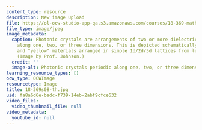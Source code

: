 ```yaml
---
content_type: resource
description: New image Upload
file: https://ol-ocw-studio-app-qa.s3.amazonaws.com/courses/18-369-mathematical-methods-in-nanophotonics-spring-2008/fa8a6d6ebadcf73914eb2abf9cfce632_18-369s08-th.jpg
file_type: image/jpeg
image_metadata:
  caption: Photonic crystals are arrangements of two or more dielectric media, periodic
    along one, two, or three dimensions. This is depicted schematically here by "red"
    and "yellow" materials arranged in simple 1d/2d/3d lattices from left to right.
    (Image by Prof. Johnson.)
  credit: ''
  image-alt: Photonic crystals periodic along one, two, or three dimensions.
learning_resource_types: []
ocw_type: OCWImage
resourcetype: Image
title: 18-369s08-th.jpg
uid: fa8a6d6e-badc-f739-14eb-2abf9cfce632
video_files:
  video_thumbnail_file: null
video_metadata:
  youtube_id: null
---
```

